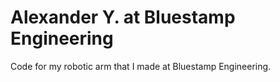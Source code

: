 # Alexander Y. at Bluestamp Engineering
Code for my robotic arm that I made at Bluestamp Engineering.
